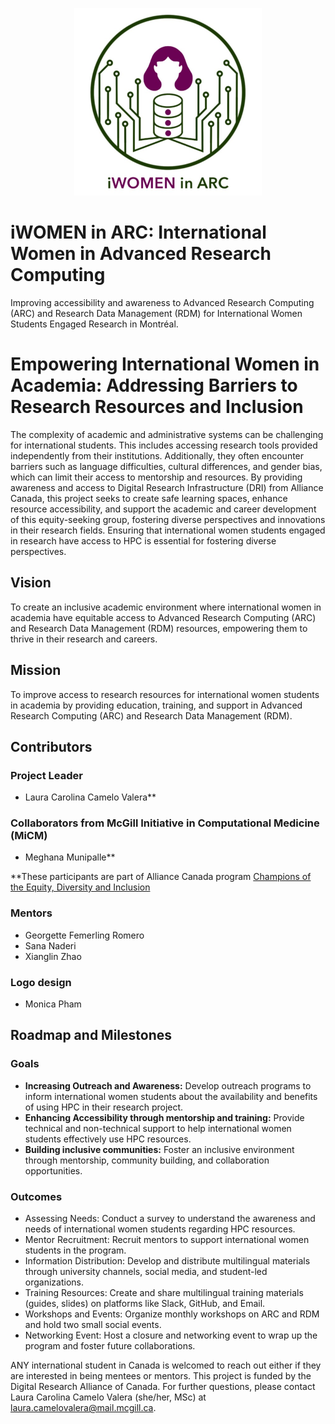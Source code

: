 <p align="center">
  <img width="300" height="300" src="logo_iWiAcolor.png">
</p>

# iWOMEN in ARC: International Women in Advanced Research Computing

Improving accessibility and awareness to Advanced Research Computing (ARC) and Research Data Management (RDM) for International Women Students Engaged Research in Montréal.

# Empowering International Women in Academia: Addressing Barriers to Research Resources and Inclusion 

The complexity of academic and administrative systems can be challenging for international students. This includes accessing research tools provided independently from their institutions. Additionally, they often encounter barriers such as language difficulties, cultural differences, and gender bias, which can limit their access to mentorship and resources. By providing awareness and access to Digital Research Infrastructure (DRI) from Alliance Canada, this project seeks to create safe learning spaces, enhance resource accessibility, and support the academic and career development of this equity-seeking group, fostering diverse perspectives and innovations in their research fields. Ensuring that international women students engaged in research have access to HPC is essential for fostering diverse perspectives.

## Vision 
To create an inclusive academic environment where international women in academia have equitable access to Advanced Research Computing (ARC) and Research Data Management (RDM) resources, empowering them to thrive in their research and careers.

## Mission
To improve access to research resources for international women students in academia by providing education, training, and support in Advanced Research Computing (ARC) and Research Data Management (RDM).

## Contributors
### Project Leader
- Laura Carolina Camelo Valera**
  
### Collaborators from McGill Initiative in Computational Medicine (MiCM) 
- Meghana Munipalle**

**These participants are part of Alliance Canada program [Champions of the Equity, Diversity and Inclusion](https://alliancecan.ca/fr/initiatives/investissements-irn)

### Mentors 
- Georgette Femerling Romero
- Sana Naderi
- Xianglin Zhao

### Logo design
- Monica Pham

## Roadmap and Milestones
### Goals
- **Increasing Outreach and Awareness:** Develop outreach programs to inform international women students about the availability and benefits of using HPC in their research project.
- **Enhancing Accessibility through mentorship and training:** Provide technical and non-technical support to help international women students effectively use HPC resources.
- **Building inclusive communities:** Foster an inclusive environment through mentorship, community building, and collaboration opportunities.

### Outcomes
- Assessing Needs: Conduct a survey to understand the awareness and needs of international women students regarding HPC resources.
- Mentor Recruitment: Recruit mentors to support international women students in the program.
- Information Distribution: Develop and distribute multilingual materials through university channels, social media, and student-led organizations.
- Training Resources: Create and share multilingual training materials (guides, slides) on platforms like Slack, GitHub, and Email.
- Workshops and Events: Organize monthly workshops on ARC and RDM and hold two small social events.
- Networking Event: Host a closure and networking event to wrap up the program and foster future collaborations.


ANY international student in Canada is welcomed to reach out either if they are interested in being mentees or mentors. 
This project is funded by the Digital Research Alliance of Canada. For further questions, please contact Laura Carolina Camelo Valera (she/her, MSc) at laura.camelovalera@mail.mcgill.ca.
